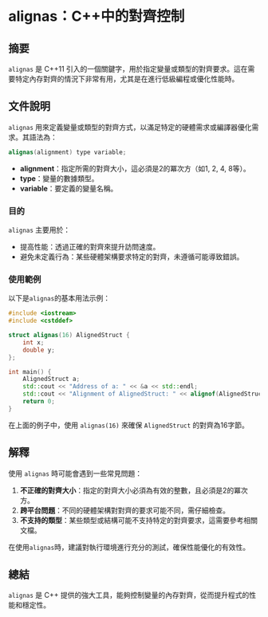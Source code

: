 <!--
Meta Description: # alignas：C++中的對齊控制 ## 摘要 `alignas` 是 C++11 引入的一個關鍵字，用於指定變量或類型的對齊要求。這在需要特定內存對齊的情況下非常有用，尤其是在進行低級編程或優化性能時。 ## 文件說明 `alignas` 用來定義變量或類型的對齊方式，以滿足特定的硬體需求或編...
Meta Keywords: alignas, alignedstruct, std, alignment, cpp
-->

# alignas：C++中的對齊控制

## 摘要
`alignas` 是 C++11 引入的一個關鍵字，用於指定變量或類型的對齊要求。這在需要特定內存對齊的情況下非常有用，尤其是在進行低級編程或優化性能時。

## 文件說明
`alignas` 用來定義變量或類型的對齊方式，以滿足特定的硬體需求或編譯器優化需求。其語法為：

```cpp
alignas(alignment) type variable;
```

- **alignment**：指定所需的對齊大小，這必須是2的冪次方（如1, 2, 4, 8等）。
- **type**：變量的數據類型。
- **variable**：要定義的變量名稱。

### 目的
`alignas` 主要用於：
- 提高性能：透過正確的對齊來提升訪問速度。
- 避免未定義行為：某些硬體架構要求特定的對齊，未遵循可能導致錯誤。

### 使用範例
以下是`alignas`的基本用法示例：

```cpp
#include <iostream>
#include <cstddef>

struct alignas(16) AlignedStruct {
    int x;
    double y;
};

int main() {
    AlignedStruct a;
    std::cout << "Address of a: " << &a << std::endl;
    std::cout << "Alignment of AlignedStruct: " << alignof(AlignedStruct) << std::endl;
    return 0;
}
```

在上面的例子中，使用 `alignas(16)` 來確保 `AlignedStruct` 的對齊為16字節。

## 解釋
使用 `alignas` 時可能會遇到一些常見問題：

1. **不正確的對齊大小**：指定的對齊大小必須為有效的整數，且必須是2的冪次方。
2. **跨平台問題**：不同的硬體架構對對齊的要求可能不同，需仔細檢查。
3. **不支持的類型**：某些類型或結構可能不支持特定的對齊要求，這需要參考相關文檔。

在使用`alignas`時，建議對執行環境進行充分的測試，確保性能優化的有效性。

## 總結
`alignas` 是 C++ 提供的強大工具，能夠控制變量的內存對齊，從而提升程式的性能和穩定性。